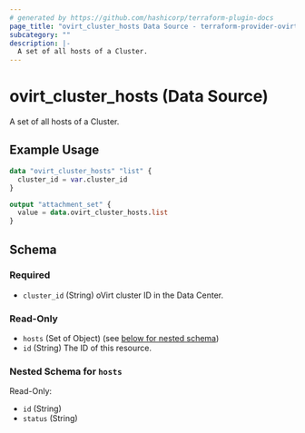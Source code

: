```yaml
---
# generated by https://github.com/hashicorp/terraform-plugin-docs
page_title: "ovirt_cluster_hosts Data Source - terraform-provider-ovirt"
subcategory: ""
description: |-
  A set of all hosts of a Cluster.
---
```


# ovirt_cluster_hosts (Data Source)

A set of all hosts of a Cluster.

## Example Usage

```terraform
data "ovirt_cluster_hosts" "list" {
  cluster_id = var.cluster_id
}

output "attachment_set" {
  value = data.ovirt_cluster_hosts.list
}
```

<!-- schema generated by tfplugindocs -->
## Schema

### Required

- `cluster_id` (String) oVirt cluster ID in the Data Center.

### Read-Only

- `hosts` (Set of Object) (see [below for nested schema](#nestedatt--hosts))
- `id` (String) The ID of this resource.

<a id="nestedatt--hosts"></a>
### Nested Schema for `hosts`

Read-Only:

- `id` (String)
- `status` (String)
